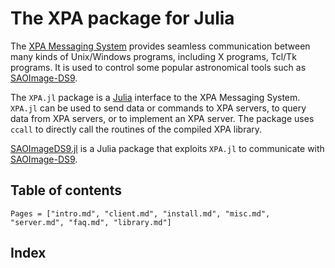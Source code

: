 # The XPA package for Julia

The [XPA Messaging System](https://github.com/ericmandel/xpa) provides seamless
communication between many kinds of Unix/Windows programs, including X programs, Tcl/Tk
programs. It is used to control some popular astronomical tools such as
[SAOImage-DS9](http://ds9.si.edu/site/Home.html).

The `XPA.jl` package is a [Julia](http://julialang.org/) interface to the XPA Messaging
System. `XPA.jl` can be used to send data or commands to XPA servers, to query data from XPA
servers, or to implement an XPA server. The package uses `ccall` to directly call the
routines of the compiled XPA library.

[SAOImageDS9.jl](https://github.com/JuliaAstro/SAOImageDS9.jl) is a Julia package that
exploits `XPA.jl` to communicate with [SAOImage-DS9](http://ds9.si.edu/site/Home.html).

## Table of contents

```@contents
Pages = ["intro.md", "client.md", "install.md", "misc.md", "server.md", "faq.md", "library.md"]
```

## Index

```@index
```
